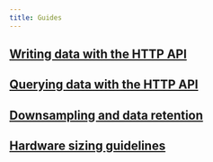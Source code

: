 ```yaml
---
title: Guides
---
```


## [Writing data with the HTTP API](/influxdb/v1.5/guides/writing_data/)

## [Querying data with the HTTP API](/influxdb/v1.5/guides/querying_data/)

## [Downsampling and data retention](/influxdb/v1.5/guides/downsampling_and_retention/)

## [Hardware sizing guidelines](/influxdb/v1.5/guides/hardware_sizing/)
